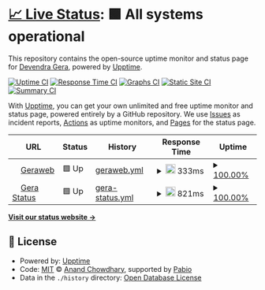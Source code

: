 # [📈 Live Status](https://demo.upptime.js.org): <!--live status--> **🟩 All systems operational**

This repository contains the open-source uptime monitor and status page for [Devendra Gera](https://demo.upptime.js.org), powered by [Upptime](https://github.com/upptime/upptime).

[![Uptime CI](https://github.com/Gera/Gera/workflows/Uptime%20CI/badge.svg)](https://github.com/Gera/Gera/actions?query=workflow%3A%22Uptime+CI%22)
[![Response Time CI](https://github.com/Gera/Gera/workflows/Response%20Time%20CI/badge.svg)](https://github.com/Gera/Gera/actions?query=workflow%3A%22Response+Time+CI%22)
[![Graphs CI](https://github.com/Gera/Gera/workflows/Graphs%20CI/badge.svg)](https://github.com/Gera/Gera/actions?query=workflow%3A%22Graphs+CI%22)
[![Static Site CI](https://github.com/Gera/Gera/workflows/Static%20Site%20CI/badge.svg)](https://github.com/Gera/Gera/actions?query=workflow%3A%22Static+Site+CI%22)
[![Summary CI](https://github.com/Gera/Gera/workflows/Summary%20CI/badge.svg)](https://github.com/Gera/Gera/actions?query=workflow%3A%22Summary+CI%22)

With [Upptime](https://upptime.js.org), you can get your own unlimited and free uptime monitor and status page, powered entirely by a GitHub repository. We use [Issues](https://github.com/Gera/Gera/issues) as incident reports, [Actions](https://github.com/Gera/Gera/actions) as uptime monitors, and [Pages](https://demo.upptime.js.org) for the status page.

<!--start: status pages-->
<!-- This summary is generated by Upptime (https://github.com/upptime/upptime) -->
<!-- Do not edit this manually, your changes will be overwritten -->
<!-- prettier-ignore -->
| URL | Status | History | Response Time | Uptime |
| --- | ------ | ------- | ------------- | ------ |
| <img alt="" src="https://icons.duckduckgo.com/ip3/bit.ly.ico" height="13"> [Geraweb](https://bit.ly/geraweb) | 🟩 Up | [geraweb.yml](https://github.com/Jose21212/gera/commits/HEAD/history/geraweb.yml) | <details><summary><img alt="Response time graph" src="./graphs/geraweb/response-time-week.png" height="20"> 333ms</summary><br><a href="https://demo.upptime.js.org/history/geraweb"><img alt="Response time 349" src="https://img.shields.io/endpoint?url=https%3A%2F%2Fraw.githubusercontent.com%2FJose21212%2Fgera%2FHEAD%2Fapi%2Fgeraweb%2Fresponse-time.json"></a><br><a href="https://demo.upptime.js.org/history/geraweb"><img alt="24-hour response time 343" src="https://img.shields.io/endpoint?url=https%3A%2F%2Fraw.githubusercontent.com%2FJose21212%2Fgera%2FHEAD%2Fapi%2Fgeraweb%2Fresponse-time-day.json"></a><br><a href="https://demo.upptime.js.org/history/geraweb"><img alt="7-day response time 333" src="https://img.shields.io/endpoint?url=https%3A%2F%2Fraw.githubusercontent.com%2FJose21212%2Fgera%2FHEAD%2Fapi%2Fgeraweb%2Fresponse-time-week.json"></a><br><a href="https://demo.upptime.js.org/history/geraweb"><img alt="30-day response time 341" src="https://img.shields.io/endpoint?url=https%3A%2F%2Fraw.githubusercontent.com%2FJose21212%2Fgera%2FHEAD%2Fapi%2Fgeraweb%2Fresponse-time-month.json"></a><br><a href="https://demo.upptime.js.org/history/geraweb"><img alt="1-year response time 349" src="https://img.shields.io/endpoint?url=https%3A%2F%2Fraw.githubusercontent.com%2FJose21212%2Fgera%2FHEAD%2Fapi%2Fgeraweb%2Fresponse-time-year.json"></a></details> | <details><summary><a href="https://demo.upptime.js.org/history/geraweb">100.00%</a></summary><a href="https://demo.upptime.js.org/history/geraweb"><img alt="All-time uptime 100.00%" src="https://img.shields.io/endpoint?url=https%3A%2F%2Fraw.githubusercontent.com%2FJose21212%2Fgera%2FHEAD%2Fapi%2Fgeraweb%2Fuptime.json"></a><br><a href="https://demo.upptime.js.org/history/geraweb"><img alt="24-hour uptime 100.00%" src="https://img.shields.io/endpoint?url=https%3A%2F%2Fraw.githubusercontent.com%2FJose21212%2Fgera%2FHEAD%2Fapi%2Fgeraweb%2Fuptime-day.json"></a><br><a href="https://demo.upptime.js.org/history/geraweb"><img alt="7-day uptime 100.00%" src="https://img.shields.io/endpoint?url=https%3A%2F%2Fraw.githubusercontent.com%2FJose21212%2Fgera%2FHEAD%2Fapi%2Fgeraweb%2Fuptime-week.json"></a><br><a href="https://demo.upptime.js.org/history/geraweb"><img alt="30-day uptime 100.00%" src="https://img.shields.io/endpoint?url=https%3A%2F%2Fraw.githubusercontent.com%2FJose21212%2Fgera%2FHEAD%2Fapi%2Fgeraweb%2Fuptime-month.json"></a><br><a href="https://demo.upptime.js.org/history/geraweb"><img alt="1-year uptime 100.00%" src="https://img.shields.io/endpoint?url=https%3A%2F%2Fraw.githubusercontent.com%2FJose21212%2Fgera%2FHEAD%2Fapi%2Fgeraweb%2Fuptime-year.json"></a></details>
| <img alt="" src="https://icons.duckduckgo.com/ip3/gerastatus.betteruptime.com.ico" height="13"> [Gera Status](https://gerastatus.betteruptime.com/) | 🟩 Up | [gera-status.yml](https://github.com/Jose21212/gera/commits/HEAD/history/gera-status.yml) | <details><summary><img alt="Response time graph" src="./graphs/gera-status/response-time-week.png" height="20"> 821ms</summary><br><a href="https://demo.upptime.js.org/history/gera-status"><img alt="Response time 1004" src="https://img.shields.io/endpoint?url=https%3A%2F%2Fraw.githubusercontent.com%2FJose21212%2Fgera%2FHEAD%2Fapi%2Fgera-status%2Fresponse-time.json"></a><br><a href="https://demo.upptime.js.org/history/gera-status"><img alt="24-hour response time 578" src="https://img.shields.io/endpoint?url=https%3A%2F%2Fraw.githubusercontent.com%2FJose21212%2Fgera%2FHEAD%2Fapi%2Fgera-status%2Fresponse-time-day.json"></a><br><a href="https://demo.upptime.js.org/history/gera-status"><img alt="7-day response time 821" src="https://img.shields.io/endpoint?url=https%3A%2F%2Fraw.githubusercontent.com%2FJose21212%2Fgera%2FHEAD%2Fapi%2Fgera-status%2Fresponse-time-week.json"></a><br><a href="https://demo.upptime.js.org/history/gera-status"><img alt="30-day response time 1022" src="https://img.shields.io/endpoint?url=https%3A%2F%2Fraw.githubusercontent.com%2FJose21212%2Fgera%2FHEAD%2Fapi%2Fgera-status%2Fresponse-time-month.json"></a><br><a href="https://demo.upptime.js.org/history/gera-status"><img alt="1-year response time 1004" src="https://img.shields.io/endpoint?url=https%3A%2F%2Fraw.githubusercontent.com%2FJose21212%2Fgera%2FHEAD%2Fapi%2Fgera-status%2Fresponse-time-year.json"></a></details> | <details><summary><a href="https://demo.upptime.js.org/history/gera-status">100.00%</a></summary><a href="https://demo.upptime.js.org/history/gera-status"><img alt="All-time uptime 100.00%" src="https://img.shields.io/endpoint?url=https%3A%2F%2Fraw.githubusercontent.com%2FJose21212%2Fgera%2FHEAD%2Fapi%2Fgera-status%2Fuptime.json"></a><br><a href="https://demo.upptime.js.org/history/gera-status"><img alt="24-hour uptime 100.00%" src="https://img.shields.io/endpoint?url=https%3A%2F%2Fraw.githubusercontent.com%2FJose21212%2Fgera%2FHEAD%2Fapi%2Fgera-status%2Fuptime-day.json"></a><br><a href="https://demo.upptime.js.org/history/gera-status"><img alt="7-day uptime 100.00%" src="https://img.shields.io/endpoint?url=https%3A%2F%2Fraw.githubusercontent.com%2FJose21212%2Fgera%2FHEAD%2Fapi%2Fgera-status%2Fuptime-week.json"></a><br><a href="https://demo.upptime.js.org/history/gera-status"><img alt="30-day uptime 100.00%" src="https://img.shields.io/endpoint?url=https%3A%2F%2Fraw.githubusercontent.com%2FJose21212%2Fgera%2FHEAD%2Fapi%2Fgera-status%2Fuptime-month.json"></a><br><a href="https://demo.upptime.js.org/history/gera-status"><img alt="1-year uptime 100.00%" src="https://img.shields.io/endpoint?url=https%3A%2F%2Fraw.githubusercontent.com%2FJose21212%2Fgera%2FHEAD%2Fapi%2Fgera-status%2Fuptime-year.json"></a></details>

<!--end: status pages-->

[**Visit our status website →**](https://demo.upptime.js.org)

## 📄 License

- Powered by: [Upptime](https://github.com/upptime/upptime)
- Code: [MIT](./LICENSE) © [Anand Chowdhary](https://anandchowdhary.com), supported by [Pabio](https://pabio.com)
- Data in the `./history` directory: [Open Database License](https://opendatacommons.org/licenses/odbl/1-0/)
